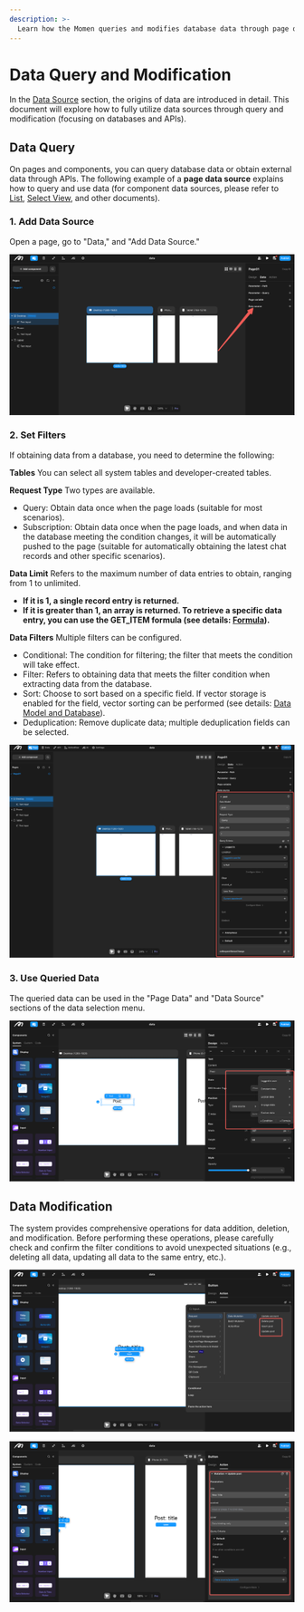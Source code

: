 ```yaml
---
description: >-
  Learn how the Momen queries and modifies database data through page data sources.
---
```


# Data Query and Modification

In the [Data Source](https://docs.momen.app/data/data_source) section, the origins of data are introduced in detail. This document will explore how to fully utilize data sources through query and modification (focusing on databases and APIs).

## Data Query
On pages and components, you can query database data or obtain external data through APIs. The following example of a **page data source** explains how to query and use data (for component data sources, please refer to [List](https://docs.momen.app/buildui/component-list), [Select View](https://docs.momen.app/buildui/select-view), and other documents).

### 1. Add Data Source
Open a page, go to "Data," and "Add Data Source."

![](<../.gitbook/assets/data/data_usage0.png>)

### 2. Set Filters
If obtaining data from a database, you need to determine the following:

**Tables** 
You can select all system tables and developer-created tables.

**Request Type**
Two types are available.
* Query: Obtain data once when the page loads (suitable for most scenarios).
* Subscription: Obtain data once when the page loads, and when data in the database meeting the condition changes, it will be automatically pushed to the page (suitable for automatically obtaining the latest chat records and other specific scenarios).

**Data Limit**
Refers to the maximum number of data entries to obtain, ranging from 1 to unlimited.
* **If it is 1, a single record entry is returned.**
* **If it is greater than 1, an array is returned. To retrieve a specific data entry, you can use the GET_ITEM formula (see details: [Formula](https://docs.momen.app/data/formula)).**

**Data Filters**
Multiple filters can be configured.
* Conditional: The condition for filtering; the filter that meets the condition will take effect.
* Filter: Refers to obtaining data that meets the filter condition when extracting data from the database.
* Sort: Choose to sort based on a specific field. If vector storage is enabled for the field, vector sorting can be performed (see details: [Data Model and Database](https://docs.momen.app/data/data_model)).
* Deduplication: Remove duplicate data; multiple deduplication fields can be selected.

![](<../.gitbook/assets/data/data_usage1.png>)

### 3. Use Queried Data
The queried data can be used in the "Page Data" and "Data Source" sections of the data selection menu.

![](<../.gitbook/assets/data/data_usage2.png>)

## Data Modification
The system provides comprehensive operations for data addition, deletion, and modification. Before performing these operations, please carefully check and confirm the filter conditions to avoid unexpected situations (e.g., deleting all data, updating all data to the same entry, etc.).

![](<../.gitbook/assets/data/data_usage3.png>)

![](<../.gitbook/assets/data/data_usage4.png>)
